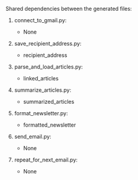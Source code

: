 Shared dependencies between the generated files:

1. connect_to_gmail.py:
   - None

2. save_recipient_address.py:
   - recipient_address

3. parse_and_load_articles.py:
   - linked_articles

4. summarize_articles.py:
   - summarized_articles

5. format_newsletter.py:
   - formatted_newsletter

6. send_email.py:
   - None

7. repeat_for_next_email.py:
   - None